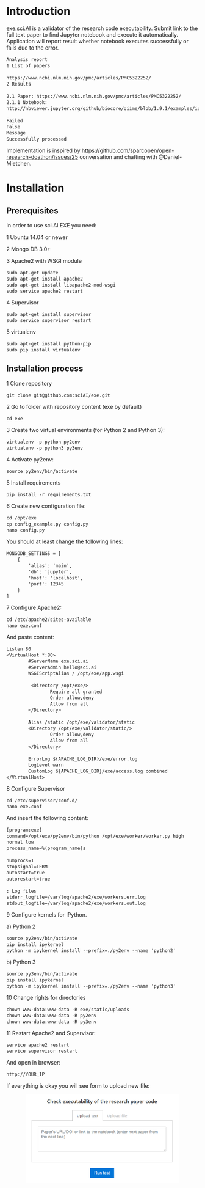 # Introduction

[exe.sci.AI](http://exe.sci.ai/) is a validator of the research code executability. Submit link to the full text paper to find Jupyter notebook and execute it automatically. Application will report result whether notebook executes successfully or fails due to the error. 


```
Analysis report
1 List of papers

https://www.ncbi.nlm.nih.gov/pmc/articles/PMC5322252/
2 Results

2.1 Paper: https://www.ncbi.nlm.nih.gov/pmc/articles/PMC5322252/
2.1.1 Notebook: http://nbviewer.jupyter.org/github/biocore/qiime/blob/1.9.1/examples/ipynb/illumina_overview_tutorial.ipynb

Failed
False
Message
Successfully processed

```

Implementation is inspired by https://github.com/sparcopen/open-research-doathon/issues/25 conversation and chatting with @Daniel-Mietchen. 

# Installation

## Prerequisites

In order to use sci.AI EXE you need:

1 Ubuntu 14.04 or newer

2 Mongo DB 3.0+

3 Apache2 with WSGI module

```
sudo apt-get update
sudo apt-get install apache2
sudo apt-get install libapache2-mod-wsgi
sudo service apache2 restart
```

4 Supervisor

```
sudo apt-get install supervisor
sudo service supervisor restart
```

5 virtualenv

```
sudo apt-get install python-pip
sudo pip install virtualenv
```

## Installation process

1 Clone repository

```
git clone git@github.com:sciAI/exe.git
```

2 Go to folder with repository content (exe by default)

```
cd exe
```

3 Create two virtual environments (for Python 2 and Python 3):

```
virtualenv -p python py2env
virtualenv -p python3 py3env
```

4 Activate py2env:

```
source py2env/bin/activate
```

5 Install requirements

```
pip install -r requirements.txt
```

6 Create new configuration file:

```
cd /opt/exe
cp config_example.py config.py
nano config.py
```

You should at least change the following lines:

```
MONGODB_SETTINGS = [
    {
        'alias': 'main',
        'db': 'jupyter',
        'host': 'localhost',
        'port': 12345
    }
]
```

7 Configure Apache2:

```
cd /etc/apache2/sites-available
nano exe.conf
```

And paste content:

```
Listen 80
<VirtualHost *:80>
        #ServerName exe.sci.ai
        #ServerAdmin hello@sci.ai
        WSGIScriptAlias / /opt/exe/app.wsgi

         <Directory /opt/exe/>
                Require all granted
                Order allow,deny
                Allow from all
        </Directory>

        Alias /static /opt/exe/validator/static
        <Directory /opt/exe/validator/static/>
                Order allow,deny
                Allow from all
        </Directory>

        ErrorLog ${APACHE_LOG_DIR}/exe/error.log
        LogLevel warn
        CustomLog ${APACHE_LOG_DIR}/exe/access.log combined
</VirtualHost>
```

8 Configure Supervisor

```
cd /etc/supervisor/conf.d/
nano exe.conf
```

And insert the following content:

```
[program:exe]
command=/opt/exe/py2env/bin/python /opt/exe/worker/worker.py high normal low
process_name=%(program_name)s

numprocs=1
stopsignal=TERM
autostart=true
autorestart=true

; Log files
stderr_logfile=/var/log/apache2/exe/workers.err.log
stdout_logfile=/var/log/apache2/exe/workers.out.log
```

9 Configure kernels for IPython.

a) Python 2

```
source py2env/bin/activate
pip install ipykernel
python -m ipykernel install --prefix=./py2env --name 'python2'
```

b) Python 3

```
source py3env/bin/activate
pip install ipykernel
python -m ipykernel install --prefix=./py2env --name 'python3'
```

10 Change rights for directories 

```
chown www-data:www-data -R exe/static/uploads
chown www-data:www-data -R py2env
chown www-data:www-data -R py3env
```

11 Restart Apache2 and Supervisor:

```
service apache2 restart
service supervisor restart
```

And open in browser:

```
http://YOUR_IP
```

If everything is okay you will see form to upload new file:

<p align="center">
<img style="max-width:400px;" src="images/main-page.png">
</p>
